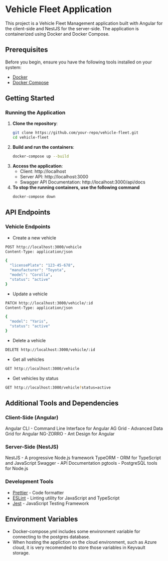# Vehicle Fleet Application

This project is a Vehicle Fleet Management application built with Angular for the client-side and NestJS for the server-side. The application is containerized using Docker and Docker Compose.

## Prerequisites

Before you begin, ensure you have the following tools installed on your system:

- [Docker](https://www.docker.com/get-started)
- [Docker Compose](https://docs.docker.com/compose/install/)

## Getting Started

### Running the Application

1. **Clone the repository**:
   ```sh
   git clone https://github.com/your-repo/vehicle-fleet.git
   cd vehicle-fleet
   ```
2. **Build and run the containers**:
   ```sh
   docker-compose up --build
   ```
3. **Access the application**:
   - Client: http://localhost
   - Server API: http://localhost:3000
   - Swagger API Documentation: http://localhost:3000/api/docs
4. **To stop the running containers, use the following command**
   ```sh
   docker-compose down
   ```

## API Endpoints

### Vehicle Endpoints

- Create a new vehicle

```sh
POST http://localhost:3000/vehicle
Content-Type: application/json

{
  "licensePlate": "123-45-678",
  "manufacturer": "Toyota",
  "model": "Corolla",
  "status": "active"
}
```

- Update a vehicle

```sh
PATCH http://localhost:3000/vehicle/:id
Content-Type: application/json

{
  "model": "Yaris",
  "status": "active"
}
```

- Delete a vehicle

```sh
DELETE http://localhost:3000/vehicle/:id
```

- Get all vehicles

```sh
GET http://localhost:3000/vehicle
```

- Get vehicles by status

```sh
GET http://localhost:3000/vehicle?status=active
```

## Additional Tools and Dependencies

### Client-Side (Angular)

Angular CLI - Command Line Interface for Angular
AG Grid - Advanced Data Grid for Angular
NG-ZORRO - Ant Design for Angular

### Server-Side (NestJS)

NestJS - A progressive Node.js framework
TypeORM - ORM for TypeScript and JavaScript
Swagger - API Documentation
pgtools - PostgreSQL tools for Node.js

### Development Tools

- [Prettier](https://prettier.io/) - Code formatter
- [ESLint](https://eslint.org/) - Linting utility for JavaScript and TypeScript
- [Jest](https://jestjs.io/) - JavaScript Testing Framework

## Environment Variables

- Docker-compose.yml includes some environment variable for connecting to the postgres database.
- When hosting the appliction on the cloud environment, such as Azure cloud, it is very recomended to store those variables in Keyvault storage.

